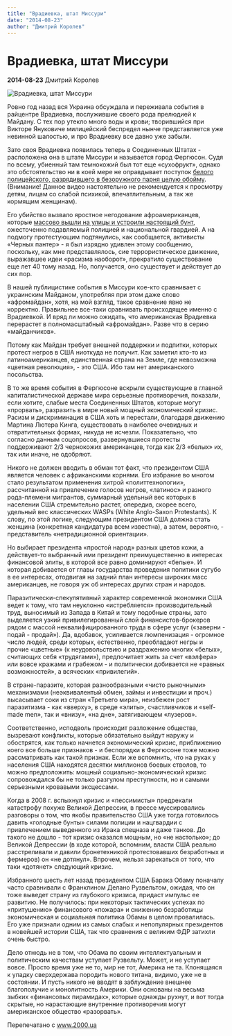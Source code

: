 ```yaml
---
title: "Врадиевка, штат Миссури"
date: "2014-08-23"
author: "Дмитрий Королев"
---
```


# Врадиевка, штат Миссури

**2014-08-23** Дмитрий Королев

![Врадиевка, штат Миссури](http://www.2000.ua/modules/pages/pictures/699x411/vradievka_-shtat-missuri_6452_8.JPG)

Ровно год назад вся Украина обсуждала и переживала события в райцентре Врадиевка, послужившие своего рода прелюдией к Майдану. С тех пор утекло много воды и крови; творившийся при Викторе Януковиче милицейский беспредел нынче представляется уже невинной шалостью, и про Врадиевку все давно уже забыли.

Зато своя Врадиевка появилась теперь в Соединенных Штатах - расположена она в штате Миссури и называется город Фергюсон. Судя по всему, убиенный там темнокожий был тот еще «сухофрукт», однако это обстоятельство ни в коей мере не оправдывает поступок [белого полицейского, разрядившего в безоружного парня целую обойму](https://www.youtube.com/watch?v=j-P54MZVxMU&bpctr=1408818427). (Внимание! Данное видео настоятельно не рекомендуется к просмотру детям, лицам со слабой психикой, впечатлительным, а так же кормящим женщинам).

Его убийство вызвало яростное негодование афроамериканцев, которые [массово вышли на улицы и устроили настоящий бунт](https://www.youtube.com/watch?v=8zbR824FKpU), ожесточенно подавляемый полицией и национальной гвардией. А на подмогу протестующим подтянулись, как сообщается, активисты «Черных пантер» - я был изрядно удивлен этому сообщению, поскольку, как мне представлялось, сие террористическое движение, выражавшее идеи «расизма наоборот», прекратило существование еще лет 40 тому назад. Но, получается, оно существует и действует до сих пор.

В нашей публицистике события в Миссури кое-кто сравнивает с украинским Майданом, употребляя при этом даже слово «афромайдан», хотя, на мой взгляд, такое сравнение явно не корректно. Правильнее все-таки сравнивать происходящее именно с Врадиевкой. И вряд ли можно ожидать, что американская Врадиевка перерастет в полномасштабный «афромайдан». Разве что в серию «майданчиков».

Потому как Майдан требует внешней поддержки и подпитки, которых протест негров в США ниоткуда не получит. Как заметил кто-то из латиноамериканцев, единственная страна на Земле, где невозможна «цветная революция», - это США. Ибо там нет американского посольства.

В то же время события в Фергюсоне вскрыли существующие в главной капиталистической державе мира серьезные противоречия, показали, если хотите, слабые места Соединенных Штатов, которые могут «прорвать», разразить в мире новый мощный экономический кризис. Расизм и дискриминация в США хоть и перестали, благодаря движению Мартина Лютера Кинга, существовать в наиболее очевидных и отвратительных формах, никуда не исчезли. Показательно, что согласно данным соцопросов, развернувшиеся протесты поддерживают 2/3 чернокожих американцев, тогда как 2/3 «белых» их, так или иначе, не одобряют.

Никого не должен вводить в обман тот факт, что президентом США является человек с африканскими корнями. Его избрание во многом стало результатом применения хитрой «политтехнологии», рассчитанной на привлечение голосов негров, «латинос» и разного рода-племени мигрантов, суммарный удельный вес которых в населении США стремительно растет, опередив, скорее всего, удельный вес классических WASPs (White Anglo-Saxon Protestants). К слову, по этой логике, следующим президентом США должна стать женщина (конкретная кандидатура всем известна), а затем, вероятно, - представитель «нетрадиционной ориентации».

Но выбирает президента «простой народ» разных цветов кожи, а действует-то выбранный ими президент преимущественно в интересах финансовой элиты, в которой все равно доминируют «белые». И которая добивается от главы государства проведения политики сугубо в ее интересах, отодвигая на задний план интересы широких масс американцев, не говоря уж об интересах других стран и народов.

Паразитически-спекулятивный характер современной экономики США ведет к тому, что там неуклонно «истребляется» производительный труд, выносимый из Запада в Китай и тому подобные страны, зато выделяется узкий привилегированный слой финансистов-брокеров рядом с массой неквалифицированного труда в сфере услуг («заверни - подай - продай»). Да, вдобавок, усиливается люмпенизация - огромное число людей, среди которых, естественно, преобладают негры и прочие «цветные» (к неудовольствию и раздражению многих «белых», считающих себя «трудягами»), предпочитает жить за счет «вэлфера» или вовсе кражами и грабежом - и политически добивается не «равных возможностей», а всяческих «привилегий».

В стране-паразите, которая разнообразными «чисто рыночными» механизмами (неэквивалентый обмен, займы и инвестиции и проч.) высасывает соки из стран «Третьего мира», неизбежен рост паразитизма - как «вверху», в среде «элиты», счастливчиков и «self-made men», так и «внизу», «на дне», затягивающем «лузеров».

Соответственно, исподволь происходит разложение общества, вызревают конфликты, которые обязательно выйдут наружу и обострятся, как только начнется экономический кризис, приближению коего все больше признаков - и беспорядки в Фергюсоне тоже можно рассматривать как такой признак. Если же вспомнить, что на руках у населения США находятся десятки миллионов боевых стволов, то можно предположить: мощный социально-экономический кризис сопровождался бы не только разгулом преступности, но и самыми серьезными кровавыми эксцессами.

Когда в 2008 г. вспыхнул кризис и «пессимисты» предрекали катастрофу похуже Великой Депрессии, в прессе муссировались разговоры о том, что якобы правительство США уже тогда готовилось давить «голодные бунты» силами полиции и нацгвардии с привлечением выведенного из Ирака спецназа и даже танков. До такого не дошло - тот кризис оказался мощным, но «не настолько»; до Великой Депрессии (в ходе которой, вспомним, власти США реально расстреливали и давили бронетехникой протестовавших безработных и фермеров) он «не дотянул». Впрочем, нельзя зарекаться от того, что таки «дотянет» следующий кризис.

Избранного шесть лет назад президентом США Барака Обаму поначалу часто сравнивали с Франклином Делано Рузвельтом, ожидая, что он тоже выведет страну из глубокого кризиса, придаст импульс ее развитию. Не получилось: при некоторых тактических успехах по «притушению» финансового «пожара» и снижению безработицы экономическая и социальная политика Обамы в целом провалилась. Его уже признали одним из самых слабых и непопулярных президентов в новейшей истории США, так что сравнения с великим ФДР затихли очень быстро.

Дело отнюдь не в том, что Обама по своим интеллектуальным и политическим качествам уступает Рузвельту. Может, и не уступает вовсе. Просто время уже не то, мир не тот, Америка не та. Клонящаяся к упадку сверхдержава породить нового титана, видимо, уже не в состоянии. И пусть никого не вводят в заблуждение внешнее благополучие и монолитность Америки. Они основаны на весьма зыбких «финансовых пирамидах», которые однажды рухнут, и вот тогда скрытые, но нарастающие внутренние противоречия могут американское общество «разорвать».

Перепечатано с www.2000.ua